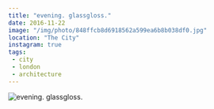 ```yaml
---
title: "evening. glassgloss."
date: 2016-11-22
image: "/img/photo/848ffcb8d6918562a599ea6b8b038df0.jpg"
location: "The City"
instagram: true
tags:
 - city
 - london
 - architecture
---
```


![evening. glassgloss.](/img/photo/848ffcb8d6918562a599ea6b8b038df0.jpg)
